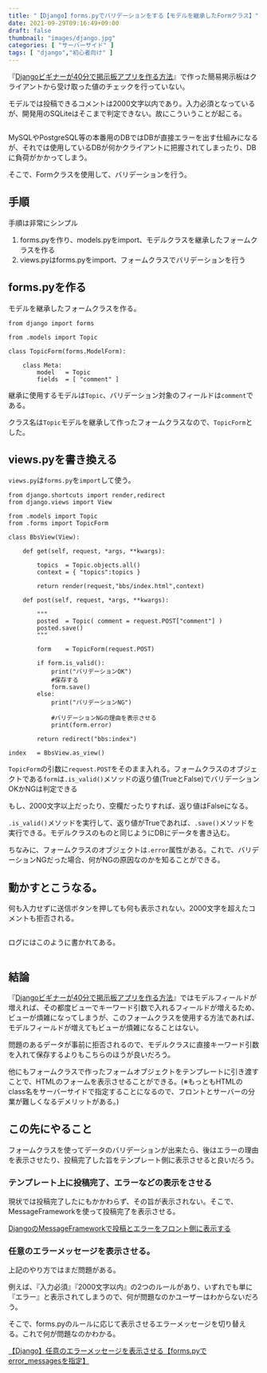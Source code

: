 ```yaml
---
title: "【Django】forms.pyでバリデーションをする【モデルを継承したFormクラス】"
date: 2021-09-29T09:16:49+09:00
draft: false
thumbnail: "images/django.jpg"
categories: [ "サーバーサイド" ]
tags: [ "django","初心者向け" ]
---
```


『[Djangoビギナーが40分で掲示板アプリを作る方法](/post/startup-django/)』で作った簡易掲示板はクライアントから受け取った値のチェックを行っていない。

モデルでは投稿できるコメントは2000文字以内であり。入力必須となっているが、開発用のSQLiteはそこまで判定できない。故にこういうことが起こる。

<div class="img-center"><img src="/images/Screenshot from 2021-09-29 09-28-04.png" alt=""></div>

MySQLやPostgreSQL等の本番用のDBではDBが直接エラーを出す仕組みになるが、それでは使用しているDBが何かクライアントに把握されてしまったり、DBに負荷がかかってしまう。

そこで、Formクラスを使用して、バリデーションを行う。

## 手順

手順は非常にシンプル

1. forms.pyを作り、models.pyをimport、モデルクラスを継承したフォームクラスを作る
1. views.pyはforms.pyをimport、フォームクラスでバリデーションを行う

## forms.pyを作る

モデルを継承したフォームクラスを作る。


    from django import forms 
    
    from .models import Topic
    
    class TopicForm(forms.ModelForm):
    
        class Meta:
            model   = Topic
            fields  = [ "comment" ]
    
継承に使用するモデルは`Topic`、バリデーション対象のフィールドは`comment`である。

クラス名は`Topic`モデルを継承して作ったフォームクラスなので、`TopicForm`とした。

## views.pyを書き換える

`views.py`は`forms.py`を`import`して使う。

    from django.shortcuts import render,redirect
    from django.views import View
    
    from .models import Topic
    from .forms import TopicForm
    
    class BbsView(View):
    
        def get(self, request, *args, **kwargs):
    
            topics  = Topic.objects.all()
            context = { "topics":topics }
    
            return render(request,"bbs/index.html",context)
    
        def post(self, request, *args, **kwargs):
    
            """
            posted  = Topic( comment = request.POST["comment"] )
            posted.save()
            """
                
            form    = TopicForm(request.POST)
                
            if form.is_valid():
                print("バリデーションOK")
                #保存する
                form.save()
            else:
                print("バリデーションNG")

                #バリデーションNGの理由を表示させる
                print(form.error)
    
            return redirect("bbs:index")
    
    index   = BbsView.as_view()

`TopicForm`の引数に`request.POST`をそのまま入れる。フォームクラスのオブジェクトである`form`は`.is_valid()`メソッドの返り値(TrueとFalse)でバリデーションOKかNGは判定できる

もし、2000文字以上だったり、空欄だったりすれば、返り値はFalseになる。

`.is_valid()`メソッドを実行して、返り値がTrueであれば、`.save()`メソッドを実行できる。モデルクラスのものと同じようにDBにデータを書き込む。

ちなみに、フォームクラスのオブジェクトは`.error`属性がある。これで、バリデーションNGだった場合、何がNGの原因なのかを知ることができる。

## 動かすとこうなる。

何も入力せずに送信ボタンを押しても何も表示されない。2000文字を超えたコメントも拒否される。

<div class="img-center"><img src="/images/Screenshot from 2021-09-29 09-38-49.png" alt=""></div>

ログにはこのように書かれてある。

<div class="img-center"><img src="/images/Screenshot from 2021-09-29 09-39-27.png" alt=""></div>

## 結論

『[Djangoビギナーが40分で掲示板アプリを作る方法](/post/startup-django/)』ではモデルフィールドが増えれば、その都度ビューでキーワード引数で入れるフィールドが増えるため、ビューが煩雑になってしまうが、このフォームクラスを使用する方法であれば、モデルフィールドが増えてもビューが煩雑になることはない。

問題のあるデータが事前に拒否されるので、モデルクラスに直接キーワード引数を入れて保存するよりもこちらのほうが良いだろう。

他にもフォームクラスで作ったフォームオブジェクトをテンプレートに引き渡すことで、HTMLのフォームを表示させることができる。(※もっともHTMLのclass名をサーバーサイドで指定することになるので、フロントとサーバーの分業が難しくなるデメリットがある。)


## この先にやること

フォームクラスを使ってデータのバリデーションが出来たら、後はエラーの理由を表示させたり、投稿完了した旨をテンプレート側に表示させると良いだろう。

### テンプレート上に投稿完了、エラーなどの表示をさせる

現状では投稿完了したにもかかわらず、その旨が表示されない。そこで、MessageFrameworkを使って投稿完了を表示させる。

[DjangoのMessageFrameworkで投稿とエラーをフロント側に表示する](/post/django-message-framework/)


### 任意のエラーメッセージを表示させる。

上記のやり方ではまだ問題がある。

例えば、『入力必須』『2000文字以内』の2つのルールがあり、いずれでも単に『エラー』と表示されてしまうので、何が問題なのかユーザーはわからないだろう。

そこで、forms.pyのルールに応じて表示させるエラーメッセージを切り替える。これで何が問題なのかわかる。

[【Django】任意のエラーメッセージを表示させる【forms.pyでerror_messagesを指定】](/post/django-error-messages-origin/)

